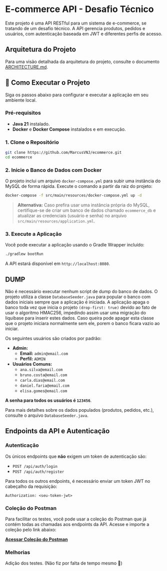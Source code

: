 # E-commerce API - Desafio Técnico

Este projeto é uma API RESTful para um sistema de e-commerce, se tratando de um desafio técnico. A API gerencia produtos, pedidos e usuários, com autenticação baseada em JWT e diferentes perfis de acesso.

##  Arquitetura do Projeto

Para uma visão detalhada da arquitetura do projeto, consulte o documento [ARCHITECTURE.md](ARCHITECTURE.md).


## 🚀 Como Executar o Projeto

Siga os passos abaixo para configurar e executar a aplicação em seu ambiente local.

### Pré-requisitos

- **Java 21** instalado.
- **Docker** e **Docker Compose** instalados e em execução.

### 1. Clone o Repositório

```bash
git clone https://github.com/MarcusVNJ/ecommerce.git
cd ecommerce
```

### 2. Inicie o Banco de Dados com Docker

O projeto inclui um arquivo `docker-compose.yml` para subir uma instância do MySQL de forma rápida. Execute o comando a partir da raiz do projeto:

```bash
docker-compose -f src/main/resources/docker-compose.yml up -d
```

> **Alternativa:** Caso prefira usar uma instância própria do MySQL, certifique-se de criar um banco de dados chamado `ecommerce_db` e atualizar as credenciais (usuário e senha) no arquivo `src/main/resources/application.yml`.

### 3. Execute a Aplicação

Você pode executar a aplicação usando o Gradle Wrapper incluído:

```bash
./gradlew bootRun
```

A API estará disponível em `http://localhost:8080`.

## DUMP

Não é necessário executar nenhum script de dump do banco de dados. O projeto utiliza a classe `DatabaseSeeder.java` para popular o banco com dados iniciais sempre que a aplicação é iniciada. A aplicação apaga o banco toda vez que inicia o projeto `(drop-first: true)` devido ao fato de usar o algoritmo HMAC256, impedindo assim usar uma migração do liquibase para inserir estes dados. Caso queira pode apagar esta classe que o projeto iniciara normalmente sem ele, porem o banco ficara vazio ao iniciar.

Os seguintes usuários são criados por padrão:

- **Admin:**
  - **Email:** `admin@email.com`
  - **Perfil:** `ADMIN`
- **Usuários Comuns:**
  - `ana.silva@email.com`
  - `bruno.costa@email.com`
  - `carla.dias@email.com`
  - `daniel.faria@email.com`
  - `elisa.gomes@email.com`

**A senha para todos os usuários é `123456`**.

Para mais detalhes sobre os dados populados (produtos, pedidos, etc.), consulte o arquivo `DatabaseSeeder.java`.

## Endpoints da API e Autenticação

### Autenticação

Os únicos endpoints que **não** exigem um token de autenticação são:

- `POST /api/auth/login`
- `POST /api/auth/register`

Para todos os outros endpoints, é necessário enviar um token JWT no cabeçalho da requisição:

```
Authorization: <seu-token-jwt>
```

### Coleção do Postman

Para facilitar os testes, você pode usar a coleção do Postman que já contém todas as chamadas aos endpoints da API. Acesse e importe a coleção pelo link abaixo:

[**Acessar Coleção do Postman**](https://web.postman.co/workspace/My-Workspace~a7ede61a-c433-4ffb-8554-0b001f3da6c5/collection/14591018-d21aa2e5-5e83-4cdd-8048-a1ad768c5608?action=share&source=copy-link&creator=14591018)


### Melhorias

Adição dos testes. (Não fiz por falta de tempo mesmo 🥲)